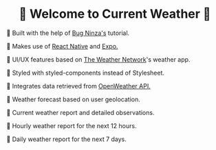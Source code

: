 <h1 align="center">🌅 Welcome to Current Weather 🌅</h1>

<p>📌 Built with the help of <a href="https://www.youtube.com/watch?v=NiNLPZsRruY&t=594s">Bug Ninza's</a> tutorial.</p>
<p>📌 Makes use of <a href="https://reactnative.dev/">React Native</a> and <a href="https://expo.dev/">Expo.</a></p>
<p>📌 UI/UX features based on <a href="https://www.meteomedia.com/ca">The Weather Network</a>'s weather app.</p>
<p>📌 Styled with styled-components instead of Stylesheet.</p>
<p>📌 Integrates data retrieved from <a href="https://openweathermap.org/" >OpenWeather API.</a> </p>
<p>📌 Weather forecast based on user geolocation. </p>
<p>📌 Current weather report and detailed observations.</p>
<p>📌 Hourly weather report for the next 12 hours.</p>
<p>📌 Daily weather report for the next 7 days.</p>
